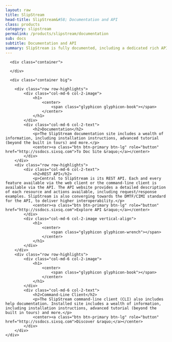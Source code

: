```yaml
---
layout: raw
title: SlipStream
head-title: SlipStream&#58; Documentation and API
class: products
category: slipstream
permalink: /products/slipstream/documentation
sub: docs
subtitle: Documentation and API
summary: SlipStream is fully documented, including a dedicated rich API site. 
---
```


  <div class="jumbotron">

      <div class="container">
        
      </div>

      <div class="container big">
       
        <div class="row row-highlights">
            <div class="col-md-6 col-2-image">
                <h1>
                    <center>
                        <span class="glyphicon glyphicon-book"></span>
                    </center>
                </h1>
            </div>
            <div class="col-md-6 col-2-text">
                <h2>Documentation</h2>
                <p>The SlipStream documentation site includes a wealth of information, including installation instructions, advanced tutorial (beyond the built in tours) and more.</p>
                <center><a class="btn btn-primary btn-lg" role="button" href="http://ssdocs.sixsq.com">To Doc Site &raquo;</a></center>
            </div>
        </div>
        <div class="row row-highlights">
            <div class="col-md-6 col-2-text">
                <h2>REST API</h2>
                <p>Central to SlipStream is its REST API. Each and every feature available via the web client or the command-line client is available via the API. The API website provides a detailed description of each resource and actions available, including request/response examples. SlipStream is also converging towards the DMTF/CIMI standard for the API, to deliver higher interoperability.</p>
                <center><a class="btn btn-primary btn-lg" role="button" href="http://ssdocs.sixsq.com">Explore API &raquo;</a></center>
            </div>
            <div class="col-md-6 col-2-image vertical-align">
                <h1>
                    <center>
                        <span class="glyphicon glyphicon-wrench"></span>
                    </center>
                </h1>
            </div>
        </div>
        <div class="row row-highlights">
            <div class="col-md-6 col-2-image">
                <h1>
                    <center>
                        <span class="glyphicon glyphicon-book"></span>
                    </center>
                </h1>
            </div>
            <div class="col-md-6 col-2-text">
                <h2>Command-Line Client</h2>
                <p>The SlipStream command-line client (CLI) also includes help documentation. Installed site includes a wealth of information, including installation instructions, advanced tutorial (beyond the built in tours) and more.</p>
                <center><a class="btn btn-primary btn-lg" role="button" href="http://ssdocs.sixsq.com">Discover &raquo;</a></center>
            </div>
        </div>
    </div>

